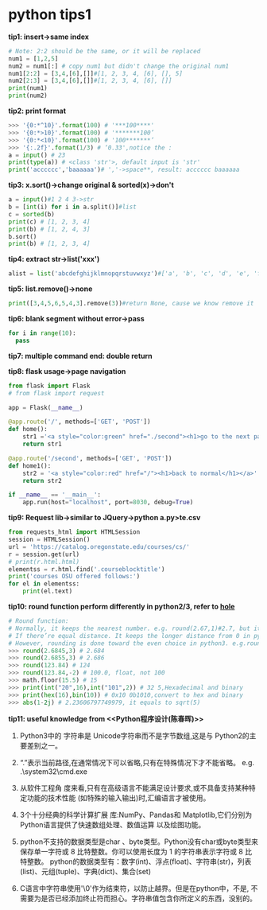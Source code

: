 # python tips1

**tip1: insert->same index**

```python
# Note: 2:2 should be the same, or it will be replaced
num1 = [1,2,5]
num2 = num1[:] # copy num1 but didn't change the original num1
num1[2:2] = [3,4,[6],[]]#[1, 2, 3, 4, [6], [], 5]
num2[2:3] = [3,4,[6],[]]#[1, 2, 3, 4, [6], []]
print(num1)
print(num2)
```

**tip2: print format**

```python
>>> '{0:*^10}'.format(100) # '***100****'
>>> '{0:*>10}'.format(100) # '*******100’
>>> '{0:*<10}'.format(100) # '100*******’
>>> '{:.2f}'.format(1/3) # ‘0.33',notice the :
a = input() # 23
print(type(a)) # <class 'str'>, default input is 'str'
print('acccccc','baaaaaa')# ','->space**, result: acccccc baaaaaa
```

**tip3: x.sort()->change original & sorted(x)->don't**

```python
a = input()#1 2 4 3->str
b = [int(i) for i in a.split()]#list
c = sorted(b)
print(c) # [1, 2, 3, 4]
print(b) # [1, 2, 4, 3]
b.sort()
print(b) # [1, 2, 3, 4]
```

**tip4: extract str->list('xxx')**

```python
alist = list('abcdefghijklmnopqrstuvwxyz')#['a', 'b', 'c', 'd', 'e', 'f', 'g', 'h', 'i', 'j', 'k', 'l', 'm', 'n', 'o', 'p', 'q', 'r', 's', 't', 'u', 'v', 'w', 'x', 'y', 'z']
```

**tip5: list.remove()->none**

```python
print([3,4,5,6,5,4,3].remove(3))#return None, cause we know remove it
```

**tip6: blank segment without error->pass**

```python
for i in range(10):
  pass
```

**tip7: multiple command end: double return**

**tip8: flask usage->page navigation**

```python
from flask import Flask
# from flask import request

app = Flask(__name__)

@app.route('/', methods=['GET', 'POST'])
def home():
    str1 ='<a style="color:green" href="./second"><h1>go to the next page</h1></a>'
    return str1

@app.route('/second', methods=['GET', 'POST'])
def home1():
    str2 = '<a style="color:red" href="/"><h1>back to normal</h1></a>'
    return str2

if __name__ == '__main__':
    app.run(host="localhost", port=8030, debug=True)
```

**tip9: Request lib->similar to JQuery->python a.py>te.csv**

```python
from requests_html import HTMLSession
session = HTMLSession()
url = 'https://catalog.oregonstate.edu/courses/cs/'
r = session.get(url)
# print(r.html.html)
elementss = r.html.find('.courseblocktitle')
print('courses OSU offered follows:')
for el in elementss:
	print(el.text)
```

**tip10: round function perform differently in python2/3, refer to [hole](https://www.runoob.com/w3cnote/python-round-func-note.html)**

```python
# Round function:
# Normally, it keeps the nearest number. e.g. round(2.67,1)#2.7, but it performs different in python2 and python3. 
# If there’re equal distance. It keeps the longer distance from 0 in python 2, eg. round(0.5)#1. 
# However, rounding is done toward the even choice in python3. e.g.round(0.5)#0, 
>>> round(2.6845,3) # 2.684
>>> round(2.6855,3) # 2.686
>>> round(123.84) # 124
>>> round(123.84,-2) # 100.0, float, not 100
>>> math.floor(15.5) # 15
>>> print(int("20",16),int("101",2)) # 32 5,Hexadecimal and binary
>>> print(hex(16),bin(10)) # 0x10 0b1010,convert to hex and binary
>>> abs(1-2j) # 2.23606797749979, it equals to sqrt(5)
```
**tip11: useful knowledge from <<Python程序设计(陈春晖)>>**

1. Python3中的 字符串是 Unicode字符串而不是字节数组,这是与 Python2的主要差别之一。

2. “.”表示当前路径,在通常情况下可以省略,只有在特殊情况下才不能省略。
e.g. .\system32\cmd.exe

3. 从软件工程角 度来看,只有在高级语言不能满足设计要求,或不具备支持某种特定功能的技术性能 (如特殊的输入输出)时,汇编语言才被使用。

4. 3个十分经典的科学计算扩展 库:NumPy、Pandas和 Matplotlib,它们分别为Python语言提供了快速数组处理、数值运算 以及绘图功能。

5. python不支持的数据类型是char 、byte类型。Python没有char或byte类型来保存单一字符或 8 比特整数。你可以使用长度为 1 的字符串表示字符或 8 比特整数。
python的数据类型有：数字(int)、浮点(float)、字符串(str)，列表(list)、元组(tuple)、字典(dict)、集合(set)

6. C语言中字符串使用'\0'作为结束符，以防止越界。但是在python中，不是, 不需要为是否已经添加终止符而担心。字符串值包含你所定义的东西，没别的。

